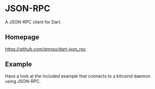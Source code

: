 JSON-RPC
========

A JSON-RPC client for Dart.

Homepage
--------

https://github.com/gmosx/dart-json_rpc

Example
-------

Have a look at the included example that connects to a bitcoind daemon using
JSON-RPC.